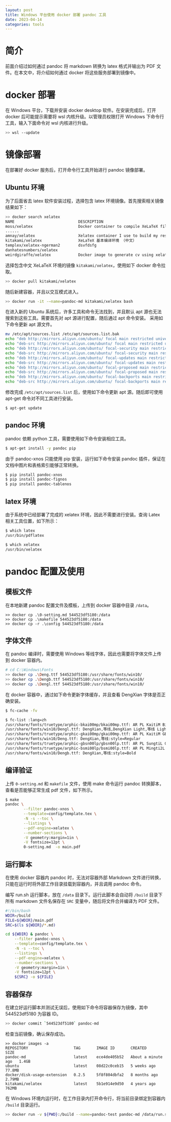 ```yaml
---
layout: post
title: Windows 平台使用 docker 部署 pandoc 工具
date: 2023-04-14
categories: tools
---
```


# 简介

前面介绍过如何通过 pandoc 将 markdown 转换为 latex 格式并输出为 PDF 文件。在本文中，将介绍如何通过 docker 将这些服务部署到镜像中。

# docker 部署

在 Windows 平台，下载并安装 docker desktop 软件。在安装完成后，打开 docker 后可能提示需要将 wsl 内核升级。以管理员权限打开 Windows 下命令行工具，输入下面命令对 wsl 内核进行升级。

```bash
>> wsl --update
```

# 镜像部署

在部署好 docker 服务后，打开命令行工具开始进行 pandoc 镜像部署。

## Ubuntu 环境

为了后面省去 latex 软件安装过程，选择包含 latex 环境镜像。首先搜索相关镜像结果如下：

```bash
>> docker search xelatex
NAME                            DESCRIPTION                                     STARS     OFFICIAL   AUTOMATED
moss/xelatex                    Docker container to compile XeLaTeX files in…   7                    [OK]
......
amnay/xelatex                   Xelatex container I use to build my resume. …   0
kitakami/xelatex                XeLaTeX 基本编译环境 （中文）                             0
templex/xelatex-ngerman2        dsvfdsfg                                        0                    [OK]
danhatesnumbers/xelatex                                                         0
weirdgiraffe/xelatex            Docker image to generate cv using xelatex       0
```

选择包含中文 XeLaTeX 环境的镜像 `kitakami/xelatex`，使用如下 docker 命令拉取。

```bash
>> docker pull kitakami/xelatex
```

随后新建容器，并且以交互模式进入。

```bash
>> docker run -it -–name=pandoc-md kitakami/xelatex bash
```

在进入新的 Ubuntu 系统后，许多工具和命令无法找到，并且默认 apt 源也无法搜索到这些工具。需要首先对 apt 源进行配置，随后通过 apt 命令安装。
采用如下命令更新 apt 源文件。

```bash
mv /etc/apt/sources.list /etc/apt/sources.list.bak
echo "deb http://mirrors.aliyun.com/ubuntu/ focal main restricted universe multiverse" > /etc/apt/sources.list
echo "deb-src http://mirrors.aliyun.com/ubuntu/ focal main restricted universe multiverse" >> /etc/apt/sources.list
echo "deb http://mirrors.aliyun.com/ubuntu/ focal-security main restricted universe multiverse" >> /etc/apt/sources.list
echo "deb-src http://mirrors.aliyun.com/ubuntu/ focal-security main restricted universe multiverse" >> /etc/apt/sources.list
echo "deb http://mirrors.aliyun.com/ubuntu/ focal-updates main restricted universe multiverse" >> /etc/apt/sources.list
echo "deb-src http://mirrors.aliyun.com/ubuntu/ focal-updates main restricted universe multiverse" >> /etc/apt/sources.list
echo "deb http://mirrors.aliyun.com/ubuntu/ focal-proposed main restricted universe multiverse" >> /etc/apt/sources.list
echo "deb-src http://mirrors.aliyun.com/ubuntu/ focal-proposed main restricted universe multiverse" >> /etc/apt/sources.list
echo "deb http://mirrors.aliyun.com/ubuntu/ focal-backports main restricted universe multiverse" >> /etc/apt/sources.list
echo "deb-src http://mirrors.aliyun.com/ubuntu/ focal-backports main restricted universe multiverse" >> /etc/apt/sources.list
```

修改完成 `/etc/apt/sources.list` 后，使用如下命令更新 apt 源。随后即可使用 apt-get 命令对不同工具进行安装。

```bash
$ apt-get update
```

## pandoc 环境

pandoc 依赖 python 工具，需要使用如下命令安装相应工具。

```bash
$ apt-get install -y pandoc pip 
```

由于 pandoc-xnos 只能使用 pip 安装，运行如下命令安装 pandoc 插件，保证在文档中图片和表格索引能够正常转换。

```bash
$ pip install pandoc-xnos
$ pip install pandoc-fignos
$ pip install pandoc-tablenos
```

## latex 环境

由于系统中已经部署了完成的 xelatex 环境，因此不需要进行安装。查询 Latex 相关工具位置，如下所示：

```bash
$ which latex
/usr/bin/pdflatex

$ which xelatex
/usr/bin/xelatex
```

# pandoc 配置及使用

## 模板文件

在本地新建 pandoc 配置文件及模板，上传到 docker 容器中目录 `/data`。

```
>> docker cp .\0-setting.md 544523df5180:/data
>> docker cp .\makefile 544523df5180:/data
>> docker cp -r .\config 544523df5180:/data
```

## 字体文件

在 pandoc 编译时，需要使用 Windows 等线字体，因此也需要将字体文件上传到 docker 容器内。

```bash
# cd C:\Windows\Fonts
>> docker cp .\Deng.ttf 544523df5180:/usr/share/fonts/win10/
>> docker cp .\Dengb.ttf 544523df5180:/usr/share/fonts/win10/
>> docker cp .\Dengl.ttf 544523df5180:/usr/share/fonts/win10/
```

在 docker 容器中，通过如下命令更新字体缓存，并且查看 DengXian 字体是否正确安装。

```bash
$ fc-cache -fv

$ fc-list :lang=zh
/usr/share/fonts/truetype/arphic-bkai00mp/bkai00mp.ttf: AR PL KaitiM Big5,文鼎ＰＬ中楷:style=Regular
/usr/share/fonts/win10/Dengl.ttf: DengXian,等线,DengXian Light,等线 Light:style=Light,Regular
/usr/share/fonts/truetype/arphic-gkai00mp/gkai00mp.ttf: AR PL KaitiM GB,文鼎ＰＬ简中楷:style=Regular
/usr/share/fonts/win10/Deng.ttf: DengXian,等线:style=Regular
/usr/share/fonts/truetype/arphic-gbsn00lp/gbsn00lp.ttf: AR PL SungtiL GB,文鼎ＰＬ简报宋:style=Regular
/usr/share/fonts/truetype/arphic-bsmi00lp/bsmi00lp.ttf: AR PL Mingti2L Big5,文鼎ＰＬ細上海宋:style=Regular
/usr/share/fonts/win10/Dengb.ttf: DengXian,等线:style=Bold
```

## 编译验证

上传 `0-setting.md` 和 `makefile` 文件，使用 make 命令运行 pandoc 转换脚本，查看是否能够正常生成 pdf 文件，如下所示。

```bash
$ make
pandoc \
        --filter pandoc-xnos \
        --template=config/template.tex \
        -N -s --toc \
        --listings \
        --pdf-engine=xelatex \
        --number-sections \
        -V geometry:margin=1in \
        -V fontsize=12pt \
        0-setting.md  -o main.pdf
```

## 运行脚本

在使用 docker 容器内 pandoc 时，无法对容器外部 Markdown 文件进行转换，只能在运行时将外部工作目录挂载到容器内，并且调用 pandoc 命令。

编写 run.sh 运行脚本，放在 `/data` 目录下。运行此脚本会自动将 `/build` 目录下所有 markdown 文件名保存在 `SRC` 变量中，随后将文件合并编译为 PDF 文件。

```bash
#!/bin/bash
WDIR=/build
FILE=${WDIR}/main.pdf
SRC=$(ls ${WDIR}/*.md)

cd ${WDIR} & pandoc \
	--filter pandoc-xnos \
	--template=config/template.tex \
	-N -s --toc \
	--listings \
	--pdf-engine=xelatex \
	--number-sections \
	-V geometry:margin=1in \
	-V fontsize=12pt \
	${SRC} -o ${FILE}
```

## 容器保存

在建立好运行脚本并测试无误后，使用如下命令将容器保存为镜像，其中 544523df5180 为容器 ID。

```bash
>> docker commit `544523df5180` pandoc-md
```

检查当前镜像，确认保存成功。

```
>> docker images -a
REPOSITORY                    TAG       IMAGE ID       CREATED              SIZE
pandoc-md                     latest    ece4de405b52   About a minute ago   1.4GB
ubuntu                        latest    08d22c0ceb15   5 weeks ago          77.8MB
docker/disk-usage-extension   0.2.5     5f8f804dbfa2   8 months ago         2.79MB
kitakami/xelatex              latest    5b1e914e9d50   4 years ago          762MB
```

在 Windows 环境内运行时，在工作目录内打开命令行，将当前目录绑定到容器内 `/build` 目录运行。

```bash
>> docker run -v ${PWD}:/build --name=pandoc-test pandoc-md /data/run.sh
```


